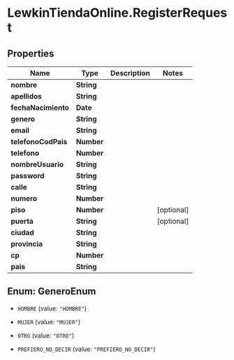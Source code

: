 # LewkinTiendaOnline.RegisterRequest

## Properties

Name | Type | Description | Notes
------------ | ------------- | ------------- | -------------
**nombre** | **String** |  | 
**apellidos** | **String** |  | 
**fechaNacimiento** | **Date** |  | 
**genero** | **String** |  | 
**email** | **String** |  | 
**telefonoCodPais** | **Number** |  | 
**telefono** | **Number** |  | 
**nombreUsuario** | **String** |  | 
**password** | **String** |  | 
**calle** | **String** |  | 
**numero** | **Number** |  | 
**piso** | **Number** |  | [optional] 
**puerta** | **String** |  | [optional] 
**ciudad** | **String** |  | 
**provincia** | **String** |  | 
**cp** | **Number** |  | 
**pais** | **String** |  | 



## Enum: GeneroEnum


* `HOMBRE` (value: `"HOMBRE"`)

* `MUJER` (value: `"MUJER"`)

* `OTRO` (value: `"OTRO"`)

* `PREFIERO_NO_DECIR` (value: `"PREFIERO_NO_DECIR"`)




